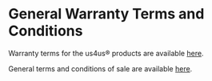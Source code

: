 # General Warranty Terms and Conditions

Warranty terms for the us4us® products are available [here](https://us4us.eu/assets/us4us-Warranty-RMA-2020-v1.pdf).

General terms and conditions of sale are available [here](https://us4us.eu/assets/us4us-GST-2020-v1.pdf).
